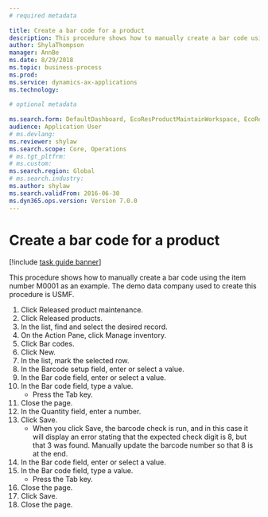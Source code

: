 ```yaml
--- 
# required metadata 
 
title: Create a bar code for a product
description: This procedure shows how to manually create a bar code using the item number M0001 as an example. 
author: ShylaThompson
manager: AnnBe 
ms.date: 8/29/2018
ms.topic: business-process 
ms.prod:  
ms.service: dynamics-ax-applications 
ms.technology:  
 
# optional metadata 
 
ms.search.form: DefaultDashboard, EcoResProductMaintainWorkspace, EcoResProductOpenCasesFormPart, EcoResProductDetailsExtended, InventItemBarcode, InventItemBarcodeLookup   
audience: Application User 
# ms.devlang:  
ms.reviewer: shylaw
ms.search.scope: Core, Operations 
# ms.tgt_pltfrm:  
# ms.custom:  
ms.search.region: Global
# ms.search.industry: 
ms.author: shylaw
ms.search.validFrom: 2016-06-30 
ms.dyn365.ops.version: Version 7.0.0 
---
```

# Create a bar code for a product

[!include [task guide banner](../../includes/task-guide-banner.md)]

This procedure shows how to manually create a bar code using the item number M0001 as an example. The demo data company used to create this procedure is USMF.

1. Click Released product maintenance.
2. Click Released products.
3. In the list, find and select the desired record.
4. On the Action Pane, click Manage inventory.
5. Click Bar codes.
6. Click New.
7. In the list, mark the selected row.
8. In the Barcode setup field, enter or select a value.
9. In the Bar code field, enter or select a value.
10. In the Bar code field, type a value.
    * Press the Tab key.  
11. Close the page.
12. In the Quantity field, enter a number.
13. Click Save.
    * When you click Save, the barcode check is run, and in this case it will display an error stating that the expected check digit is 8, but that 3 was found. Manually update the barcode number so that 8 is at the end.  
14. In the Bar code field, enter or select a value.
15. In the Bar code field, type a value.
    * Press the Tab key.  
16. Close the page.
17. Click Save.
18. Close the page.


